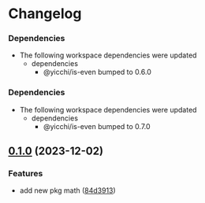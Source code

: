 # Changelog

### Dependencies

* The following workspace dependencies were updated
  * dependencies
    * @yicchi/is-even bumped to 0.6.0

### Dependencies

* The following workspace dependencies were updated
  * dependencies
    * @yicchi/is-even bumped to 0.7.0

## [0.1.0](https://github.com/YiCChi/front-monorepo/compare/math-v0.0.1...math-v0.1.0) (2023-12-02)


### Features

* add new pkg math ([84d3913](https://github.com/YiCChi/front-monorepo/commit/84d39138c29115b1494882e8c95bd39528a517a4))
